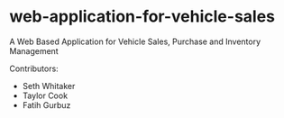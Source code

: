 # web-application-for-vehicle-sales
A Web Based Application for Vehicle Sales, Purchase and Inventory Management

Contributors:
- Seth Whitaker
- Taylor Cook
- Fatih Gurbuz
